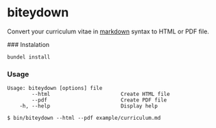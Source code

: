 # biteydown

Convert your curriculum vitae in [markdown] syntax to HTML or PDF file.


### Instalation

    bundel install


### Usage

    Usage: biteydown [options] file
            --html                       Create HTML file
            --pdf                        Create PDF file
        -h, --help                       Display help

    $ bin/biteydown --html --pdf example/curriculum.md


[markdown]: http://daringfireball.net/projects/markdown/